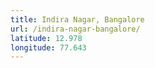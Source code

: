 ```yaml
---
title: Indira Nagar, Bangalore
url: /indira-nagar-bangalore/
latitude: 12.978
longitude: 77.643
---
```

